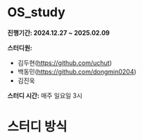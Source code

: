 # OS_study
**진행기간: 2024.12.27 ~ 2025.02.09**

**스터디원:**
  - 김두현(https://github.com/uchut)
  - 백동민(https://github.com/dongmin0204)
  - 김진욱

**스터디 시간:** 매주 일요일 3시

# 스터디 방식
